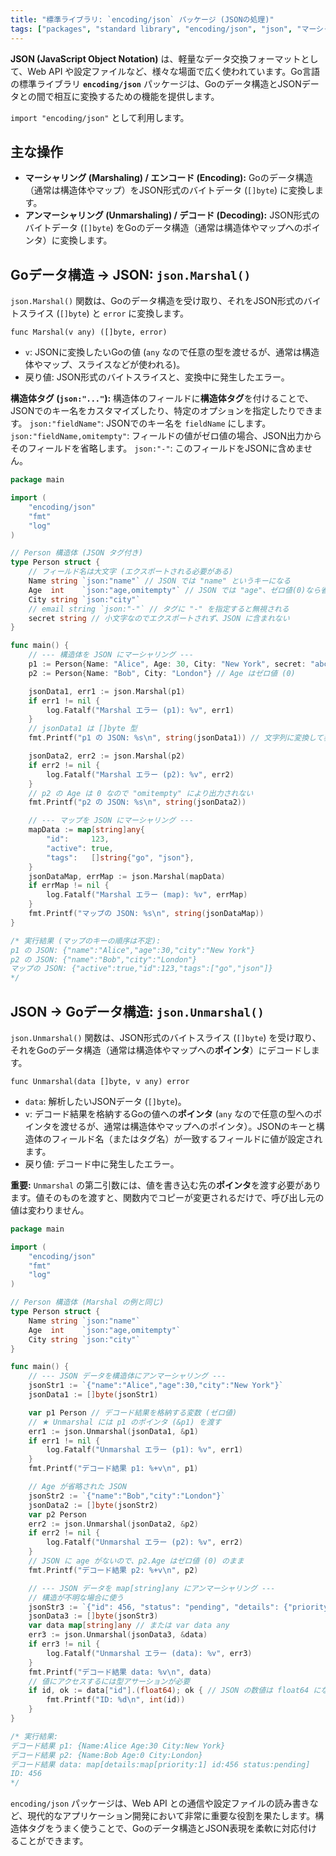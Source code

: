 ```yaml
---
title: "標準ライブラリ: `encoding/json` パッケージ (JSONの処理)"
tags: ["packages", "standard library", "encoding/json", "json", "マーシャリング", "アンマーシャリング", "エンコード", "デコード", "構造体タグ"]
---
```


**JSON (JavaScript Object Notation)** は、軽量なデータ交換フォーマットとして、Web API や設定ファイルなど、様々な場面で広く使われています。Go言語の標準ライブラリ **`encoding/json`** パッケージは、Goのデータ構造とJSONデータとの間で相互に変換するための機能を提供します。

`import "encoding/json"` として利用します。

## 主な操作

*   **マーシャリング (Marshaling) / エンコード (Encoding):** Goのデータ構造（通常は構造体やマップ）をJSON形式のバイトデータ (`[]byte`) に変換します。
*   **アンマーシャリング (Unmarshaling) / デコード (Decoding):** JSON形式のバイトデータ (`[]byte`) をGoのデータ構造（通常は構造体やマップへのポインタ）に変換します。

## Goデータ構造 -> JSON: `json.Marshal()`

`json.Marshal()` 関数は、Goのデータ構造を受け取り、それをJSON形式のバイトスライス (`[]byte`) と `error` に変換します。

`func Marshal(v any) ([]byte, error)`

*   `v`: JSONに変換したいGoの値 (`any` なので任意の型を渡せるが、通常は構造体やマップ、スライスなどが使われる)。
*   戻り値: JSON形式のバイトスライスと、変換中に発生したエラー。

**構造体タグ (`json:"..."`):**
構造体のフィールドに**構造体タグ**を付けることで、JSONでのキー名をカスタマイズしたり、特定のオプションを指定したりできます。
`json:"fieldName"`: JSONでのキー名を `fieldName` にします。
`json:"fieldName,omitempty"`: フィールドの値がゼロ値の場合、JSON出力からそのフィールドを省略します。
`json:"-"`: このフィールドをJSONに含めません。

```go title="json.Marshal の例"
package main

import (
	"encoding/json"
	"fmt"
	"log"
)

// Person 構造体 (JSON タグ付き)
type Person struct {
	// フィールド名は大文字 (エクスポートされる必要がある)
	Name string `json:"name"` // JSON では "name" というキーになる
	Age  int    `json:"age,omitempty"` // JSON では "age"、ゼロ値(0)なら省略
	City string `json:"city"`
	// email string `json:"-"` // タグに "-" を指定すると無視される
	secret string // 小文字なのでエクスポートされず、JSON に含まれない
}

func main() {
	// --- 構造体を JSON にマーシャリング ---
	p1 := Person{Name: "Alice", Age: 30, City: "New York", secret: "abc"}
	p2 := Person{Name: "Bob", City: "London"} // Age はゼロ値 (0)

	jsonData1, err1 := json.Marshal(p1)
	if err1 != nil {
		log.Fatalf("Marshal エラー (p1): %v", err1)
	}
	// jsonData1 は []byte 型
	fmt.Printf("p1 の JSON: %s\n", string(jsonData1)) // 文字列に変換して表示

	jsonData2, err2 := json.Marshal(p2)
	if err2 != nil {
		log.Fatalf("Marshal エラー (p2): %v", err2)
	}
	// p2 の Age は 0 なので "omitempty" により出力されない
	fmt.Printf("p2 の JSON: %s\n", string(jsonData2))

	// --- マップを JSON にマーシャリング ---
	mapData := map[string]any{
		"id":     123,
		"active": true,
		"tags":   []string{"go", "json"},
	}
	jsonDataMap, errMap := json.Marshal(mapData)
	if errMap != nil {
		log.Fatalf("Marshal エラー (map): %v", errMap)
	}
	fmt.Printf("マップの JSON: %s\n", string(jsonDataMap))
}

/* 実行結果 (マップのキーの順序は不定):
p1 の JSON: {"name":"Alice","age":30,"city":"New York"}
p2 の JSON: {"name":"Bob","city":"London"}
マップの JSON: {"active":true,"id":123,"tags":["go","json"]}
*/
```

## JSON -> Goデータ構造: `json.Unmarshal()`

`json.Unmarshal()` 関数は、JSON形式のバイトスライス (`[]byte`) を受け取り、それをGoのデータ構造（通常は構造体やマップへの**ポインタ**）にデコードします。

`func Unmarshal(data []byte, v any) error`

*   `data`: 解析したいJSONデータ (`[]byte`)。
*   `v`: デコード結果を格納するGoの値への**ポインタ** (`any` なので任意の型へのポインタを渡せるが、通常は構造体やマップへのポインタ）。JSONのキーと構造体のフィールド名（またはタグ名）が一致するフィールドに値が設定されます。
*   戻り値: デコード中に発生したエラー。

**重要:** `Unmarshal` の第二引数には、値を書き込む先の**ポインタ**を渡す必要があります。値そのものを渡すと、関数内でコピーが変更されるだけで、呼び出し元の値は変わりません。

```go title="json.Unmarshal の例"
package main

import (
	"encoding/json"
	"fmt"
	"log"
)

// Person 構造体 (Marshal の例と同じ)
type Person struct {
	Name string `json:"name"`
	Age  int    `json:"age,omitempty"`
	City string `json:"city"`
}

func main() {
	// --- JSON データを構造体にアンマーシャリング ---
	jsonStr1 := `{"name":"Alice","age":30,"city":"New York"}`
	jsonData1 := []byte(jsonStr1)

	var p1 Person // デコード結果を格納する変数 (ゼロ値)
	// ★ Unmarshal には p1 のポインタ (&p1) を渡す
	err1 := json.Unmarshal(jsonData1, &p1)
	if err1 != nil {
		log.Fatalf("Unmarshal エラー (p1): %v", err1)
	}
	fmt.Printf("デコード結果 p1: %+v\n", p1)

	// Age が省略された JSON
	jsonStr2 := `{"name":"Bob","city":"London"}`
	jsonData2 := []byte(jsonStr2)
	var p2 Person
	err2 := json.Unmarshal(jsonData2, &p2)
	if err2 != nil {
		log.Fatalf("Unmarshal エラー (p2): %v", err2)
	}
	// JSON に age がないので、p2.Age はゼロ値 (0) のまま
	fmt.Printf("デコード結果 p2: %+v\n", p2)

	// --- JSON データを map[string]any にアンマーシャリング ---
	// 構造が不明な場合に使う
	jsonStr3 := `{"id": 456, "status": "pending", "details": {"priority": 1}}`
	jsonData3 := []byte(jsonStr3)
	var data map[string]any // または var data any
	err3 := json.Unmarshal(jsonData3, &data)
	if err3 != nil {
		log.Fatalf("Unmarshal エラー (data): %v", err3)
	}
	fmt.Printf("デコード結果 data: %v\n", data)
	// 値にアクセスするには型アサーションが必要
	if id, ok := data["id"].(float64); ok { // JSON の数値は float64 になる
		fmt.Printf("ID: %d\n", int(id))
	}
}

/* 実行結果:
デコード結果 p1: {Name:Alice Age:30 City:New York}
デコード結果 p2: {Name:Bob Age:0 City:London}
デコード結果 data: map[details:map[priority:1] id:456 status:pending]
ID: 456
*/
```

`encoding/json` パッケージは、Web API との通信や設定ファイルの読み書きなど、現代的なアプリケーション開発において非常に重要な役割を果たします。構造体タグをうまく使うことで、Goのデータ構造とJSON表現を柔軟に対応付けることができます。